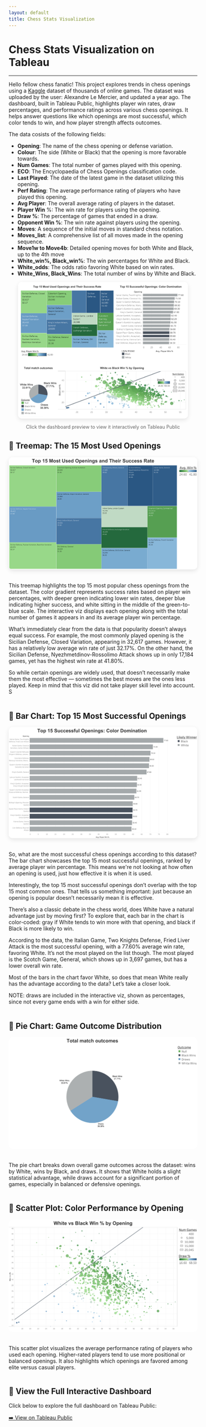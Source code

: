 ```yaml
---
layout: default
title: Chess Stats Visualization
---
```


# Chess Stats Visualization on Tableau
--- 

Hello fellow chess fanatic! This project explores trends in chess openings using a [Kaggle](https://www.kaggle.com/datasets/alexandrelemercier/all-chess-openings) dataset of thousands of online games. The dataset was uploaded by the user: Alexandre Le Mercier, and updated a year ago. The dashboard, built in Tableau Public, highlights player win rates, draw percentages, and performance ratings across various chess openings. It helps answer questions like which openings are most successful, which color tends to win, and how player strength affects outcomes.

The data cosists of the following fields: 
- **Opening**: The name of the chess opening or defense variation.
- **Colour**: The side (White or Black) that the opening is more favorable towards.
- **Num Games**: The total number of games played with this opening.
- **ECO**: The Encyclopaedia of Chess Openings classification code.
- **Last Played**: The date of the latest game in the dataset utilizing this opening.
- **Perf Rating**: The average performance rating of players who have played this opening.
- **Avg Player**: The overall average rating of players in the dataset.
- **Player Win** %: The win rate for players using the opening.
- **Draw %**: The percentage of games that ended in a draw.
- **Opponent Win %**: The win rate against players using the opening.
- **Moves**: A sequence of the initial moves in standard chess notation.
- **Moves_list**: A comprehensive list of all moves made in the opening sequence.
- **Move1w to Move4b**: Detailed opening moves for both White and Black, up to the 4th move
- **White_win%, Black_win%**: The win percentages for White and Black.
- **White_odds**: The odds ratio favoring White based on win rates.
- **White_Wins, Black_Wins**: The total number of wins by White and Black.


<!-- Full dashboard preview image -->
<div style="text-align: center; margin-bottom: 30px;">
  <a href="https://public.tableau.com/views/ChessStats_17544059915240/Dashboard1" target="_blank">
    <img src="../assets/img/Dashboard.png" alt="Full Dashboard Preview" style="max-width: 90%; width: 900px; height: auto; border-radius: 10px; box-shadow: 0 4px 12px rgba(0,0,0,0.1);">
  </a>
  <p style="font-size: 0.9em; color: #666;">Click the dashboard preview to view it interactively on Tableau Public</p>
</div>

## 🔹 Treemap: The 15 Most Used Openings

<div style="display: flex; flex-wrap: wrap; gap: 20px; align-items: flex-start;">
  <img src="../assets/img/Tree.png" style="flex: 1 1 500px; max-width: 100%; border-radius: 10px; box-shadow: 0 4px 12px rgba(0, 0, 0, 0.1);" alt="Common Openings Treemap">

  <div style="flex: 1 1 400px;">
    <p>
      This treemap highlights the top 15 most popular chess openings from the dataset. The color gradient represents success rates based on player win percentages, with deeper green indicating lower win rates, deeper blue indicating higher success, and white sitting in the middle of the green-to-blue scale. The interactive viz displays each opening along with the total number of games it appears in and its average player win percentage.

What’s immediately clear from the data is that popularity doesn’t always equal success. For example, the most commonly played opening is the Sicilian Defense, Closed Variation, appearing in 32,617 games. However, it has a relatively low average win rate of just 32.17%. On the other hand, the Sicilian Defense, Nyezhmetdinov-Rossolimo Attack shows up in only 17,184 games, yet has the highest win rate at 41.80%.

So while certain openings are widely used, that doesn’t necessarily make them the most effective — sometimes the best moves are the ones less played. Keep in mind that this viz did not take player skill level into account.  S
    </p>
  </div>
</div>

## 🔹 Bar Chart: Top 15 Most Successful Openings

<div style="display: flex; flex-wrap: wrap; gap: 20px; align-items: flex-start;">
  <img src="../assets/img/Bar.png" style="flex: 1 1 500px; max-width: 100%; border-radius: 10px; box-shadow: 0 4px 12px rgba(0, 0, 0, 0.1);" alt="Top Openings Bar Chart">

  <div style="flex: 1 1 400px;">
    <p>
   So, what are the most successful chess openings according to this dataset? The bar chart showcases the top 15 most successful openings, ranked by average player win percentage. This means we're not looking at how often an opening is used, just how effective it is when it is used.

Interestingly, the top 15 most successful openings don’t overlap with the top 15 most common ones. That tells us something important: just because an opening is popular doesn’t necessarily mean it is effective. 

There’s also a classic debate in the chess world, does White have a natural advantage just by moving first? To explore that, each bar in the chart is color-coded: gray if White tends to win more with that opening, and black if Black is more likely to win.

According to the data, the Italian Game, Two Knights Defense, Fried Liver Attack is the most successful opening, with a 77.60% average win rate, favoring White. It’s not the most played on the list though. The most played is the Scotch Game, General, which shows up in 3,697 games, but has a lower overall win rate.

Most of the bars in the chart favor White, so does that mean White really has the advantage according to the data? Let’s take a closer look.

NOTE: draws are included in the interactive viz, shown as percentages, since not every game ends with a win for either side.
    </p>
  </div>
</div>


## 🔹 Pie Chart: Game Outcome Distribution

<div style="display: flex; flex-wrap: wrap; gap: 20px; align-items: flex-start;">
  <img src="../assets/img/Pie.png" style="flex: 1 1 500px; max-width: 100%; border-radius: 10px;" alt="Pie Chart of Outcomes">
  <div style="flex: 1 1 400px;">
    <p>
      The pie chart breaks down overall game outcomes across the dataset: wins by White, wins by Black, and draws. It shows that White holds a slight statistical advantage, while draws account for a significant portion of games, especially in balanced or defensive openings.
    </p>
  </div>
</div>


## 🔹 Scatter Plot: Color Performance by Opening

<div style="display: flex; flex-wrap: wrap; gap: 20px; align-items: flex-start;">
  <img src="../assets/img/Scatter.png" style="flex: 1 1 500px; max-width: 100%; border-radius: 10px;" alt="Scatter Plot of Ratings">
  <div style="flex: 1 1 400px;">
    <p>
      This scatter plot visualizes the average performance rating of players who used each opening. Higher-rated players tend to use more positional or balanced openings. It also highlights which openings are favored among elite versus casual players.
    </p>
  </div>
</div>


## 🔗 View the Full Interactive Dashboard

Click below to explore the full dashboard on Tableau Public:

[➡️ View on Tableau Public](https://public.tableau.com/views/ChessStats_17544059915240/Dashboard1)

